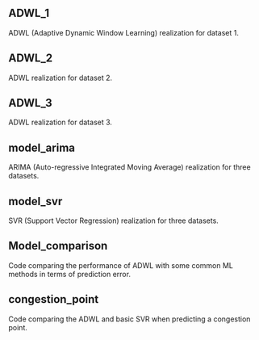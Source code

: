 ## ADWL_1
ADWL (Adaptive Dynamic Window Learning) realization for dataset 1.
## ADWL_2
ADWL realization for dataset 2.
## ADWL_3
ADWL realization for dataset 3.
## model_arima
ARIMA (Auto-regressive Integrated Moving Average) realization for three datasets.
## model_svr
SVR (Support Vector Regression) realization for three datasets.
## Model_comparison
Code comparing the performance of ADWL with some common ML methods in terms of prediction error.
## congestion_point
Code comparing the ADWL and basic SVR when predicting a congestion point.


